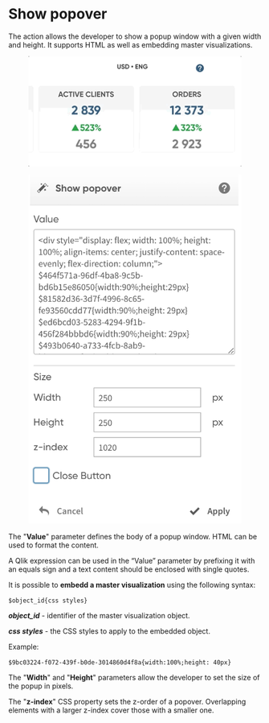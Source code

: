 # Show popover

The action allows the developer to show a popup window with a given width and height. It supports HTML as well as embedding master visualizations.

<figure><img src="../.gitbook/assets/ShowPopover.gif" alt=""><figcaption></figcaption></figure>

<figure><img src="../.gitbook/assets/ShowPopoverAction.png" alt=""><figcaption></figcaption></figure>

The "**Value**" parameter defines the body of a popup window. HTML can be used to format the content.

A Qlik expression can be used in the “Value” parameter by prefixing it with an equals sign and a text content should be enclosed with single quotes.

It is possible to **embedd a master visualization** using the following syntax:

```
$object_id{css styles}
```

_**object\_id**_ - identifier of the master visualization object.&#x20;

_**css styles**_ - the CSS styles to apply to the embedded object.

Example:

```
$9bc03224-f072-439f-b0de-3014860d4f8a{width:100%;height: 40px}
```

The "**Width**" and "**Height**" parameters allow the developer to set the size of the popup in pixels.

The "**z-index**" CSS property sets the z-order of a popover. Overlapping elements with a larger z-index cover those with a smaller one.
